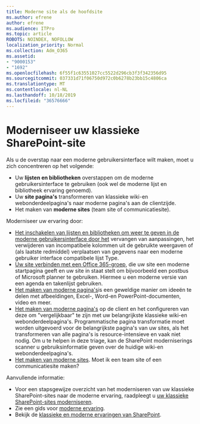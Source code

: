 ```yaml
---
title: Moderne site als de hoofdsite
ms.author: efrene
author: efrene
ms.audience: ITPro
ms.topic: article
ROBOTS: NOINDEX, NOFOLLOW
localization_priority: Normal
ms.collection: Adm_O365
ms.assetid:
- "9000153"
- "1692"
ms.openlocfilehash: 6f55f1c63551027cc5522d296cb3f3f342356d95
ms.sourcegitcommit: 037331d71f06750d972c0b6278b23bb15c4806ca
ms.translationtype: MT
ms.contentlocale: nl-NL
ms.lasthandoff: 10/18/2019
ms.locfileid: "36576666"
---
```

# <a name="modernize-your-classic-sharepoint-site"></a>Moderniseer uw klassieke SharePoint-site

Als u de overstap naar een moderne gebruikersinterface wilt maken, moet u zich concentreren op het volgende:

- Uw **lijsten en bibliotheken** overstappen om de moderne gebruikersinterface te gebruiken (ook wel de moderne lijst en bibliotheek ervaring genoemd).
- Uw **site pagina's** transformeren van klassieke wiki-en webonderdeelpagina's naar moderne pagina's aan de clientzijde.
- Het maken van **moderne sites** (team site of communicatiesite).

Moderniseer uw ervaring door:
- [Het inschakelen van lijsten en bibliotheken om weer te geven in de moderne gebruikersinterface door het](https://docs.microsoft.com/sharepoint/dev/transform/modernize-userinterface-lists-and-libraries) vervangen van aanpassingen, het verwijderen van incompatibele kolommen uit de gebruikte weergaven of (als laatste redmiddel) verplaatsen van gegevens naar een moderne gebruiker interface compatibele lijst Type.
- [Uw site verbinden met een Office 365-groep](https://docs.microsoft.com/sharepoint/dev/transform/modernize-connect-to-office365-group), die uw site een moderne startpagina geeft en uw site in staat stelt om bijvoorbeeld een postbus of Microsoft planner te gebruiken. Hiermee u een moderne versie van een agenda en takenlijst gebruiken.
- [Het maken van moderne pagina's](https://support.office.com/article/create-and-use-modern-pages-on-a-sharepoint-site-b3d46deb-27a6-4b1e-87b8-df851e503dec)is een geweldige manier om ideeën te delen met afbeeldingen, Excel-, Word-en PowerPoint-documenten, video en meer.
- [Het maken van moderne pagina's](https://docs.microsoft.com/sharepoint/dev/transform/modernize-userinterface-site-pages) op de client en het configureren van deze om "vergelijkbaar" te zijn met uw belangrijkste klassieke wiki-en webonderdeelpagina's. Programmatische pagina transformatie moet worden uitgevoerd voor de belangrijkste pagina's van uw sites, als het transformeren van alle pagina's is resource-intensieve en vaak niet nodig. Om u te helpen in deze triage, kan de SharePoint moderniserings scanner u gebruiksinformatie geven over de huidige wiki-en webonderdeelpagina's.
- [Het maken van moderne sites](https://support.office.com/article/create-a-team-site-in-sharepoint-ef10c1e7-15f3-42a3-98aa-b5972711777d). Moet ik een team site of een communicatiesite maken?

Aanvullende informatie: 
- Voor een stapsgewijze overzicht van het moderniseren van uw klassieke SharePoint-sites naar de moderne ervaring, raadpleegt u [uw klassieke SharePoint-sites moderniseren](https://docs.microsoft.com/sharepoint/dev/transform/modernize-classic-sites).
- Zie een gids voor [moderne ervaring](https://docs.microsoft.com/sharepoint/guide-to-sharepoint-modern-experience).
- Bekijk de [klassieke en moderne ervaringen van SharePoint](https://support.office.com/article/sharepoint-classic-and-modern-experiences-5725c103-505d-4a6e-9350-300d3ec7d73f). 




